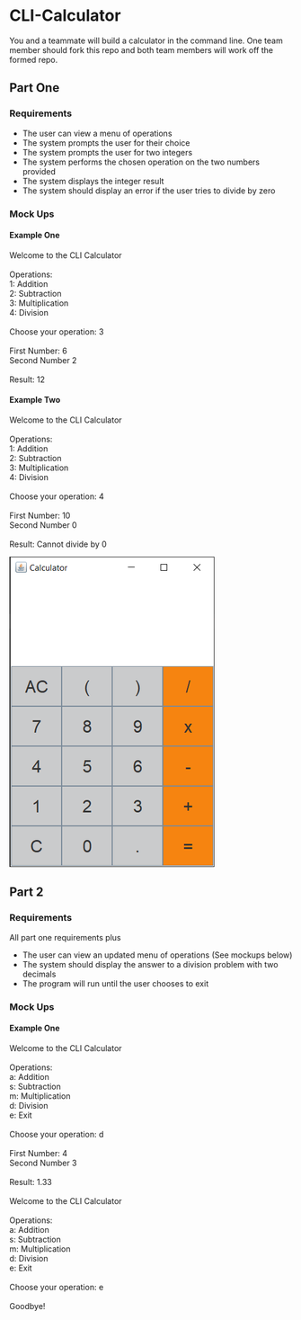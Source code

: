 <h1>CLI-Calculator</h1>

You and a teammate will build a calculator in the command line. One team member should fork this repo and both team members will work off the formed repo.

<h2>Part One</h2>
<h3>Requirements</h3>
<ul>
  <li>The user can view a menu of operations</li>
  <li>The system prompts the user for their choice</li>
  <li>The system prompts the user for two integers</li>
  <li>The system performs the chosen operation on the two numbers provided</li>
  <li>The system displays the integer result</li>
  <li>The system should display an error if the user tries to divide by zero</li>
 </ul>
 
<h3>Mock Ups</h3>
<h4>Example One</h4>
Welcome to the CLI Calculator
<br><br>
Operations:
<br>
1: Addition
<br>
2: Subtraction
<br>
3: Multiplication
<br>
4: Division
<br><br>
Choose your operation: 3
<br><br>
First Number: 6
<br>
Second Number 2
<br><br>
Result: 12

<h4>Example Two</h4>
Welcome to the CLI Calculator
<br><br>
Operations:
<br>
1: Addition
<br>
2: Subtraction
<br>
3: Multiplication
<br>
4: Division
<br><br>
Choose your operation: 4
<br><br>
First Number: 10
<br>
Second Number 0
<br><br>
Result: Cannot divide by 0

![Test](Calculator.png)


<h2>Part 2</h2>
<h3>Requirements</h3>
All part one requirements plus
<ul>
  <li>The user can view an updated menu of operations (See mockups below)</li>
  <li>The system should display the answer to a division problem with two decimals</li>
  <li>The program will run until the user chooses to exit</li>
 </ul>
 
<h3>Mock Ups</h3>
<h4>Example One</h4>
Welcome to the CLI Calculator
<br><br>
Operations:
<br>
a: Addition
<br>
s: Subtraction
<br>
m: Multiplication
<br>
d: Division
<br>
e: Exit
<br><br>
Choose your operation: d
<br><br>
First Number: 4
<br>
Second Number 3
<br><br>
Result: 1.33
<br><br>
Welcome to the CLI Calculator
<br><br>
Operations:
<br>
a: Addition
<br>
s: Subtraction
<br>
m: Multiplication
<br>
d: Division
<br>
e: Exit
<br><br>
Choose your operation: e
<br><br>
Goodbye!


